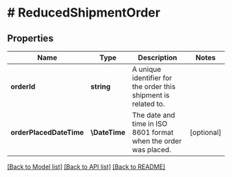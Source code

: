 # # ReducedShipmentOrder

## Properties

Name | Type | Description | Notes
------------ | ------------- | ------------- | -------------
**orderId** | **string** | A unique identifier for the order this shipment is related to. |
**orderPlacedDateTime** | **\DateTime** | The date and time in ISO 8601 format when the order was placed. | [optional]

[[Back to Model list]](../../README.md#models) [[Back to API list]](../../README.md#endpoints) [[Back to README]](../../README.md)
